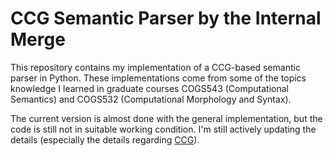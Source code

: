 # CCG Semantic Parser by the Internal Merge

This repository contains my implementation of a CCG-based semantic parser in Python. These implementations come from some of the topics knowledge I learned in graduate courses COGS543 (Computational Semantics) and COGS532 (Computational Morphology and Syntax).

The current version is almost done with the general implementation, but the code is still not in suitable working condition. I'm still actively updating the details (especially the details regarding [CCG](https://direct.mit.edu/ling/article-abstract/doi/10.1162/ling_a_00521/117700/On-Internal-Merge?redirectedFrom=fulltext)).


